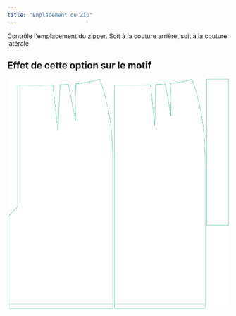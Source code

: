 ```yaml
---
title: "Emplacement du Zip"
---
```


Contrôle l'emplacement du zipper. Soit à la couture arrière, soit à la couture latérale

## Effet de cette option sur le motif

![Cette image montre l'effet de cette option en superposant plusieurs variantes qui ont une valeur différente pour cette option](penelope_zipperlocation_sample.svg "Effet de cette option sur le motif")
